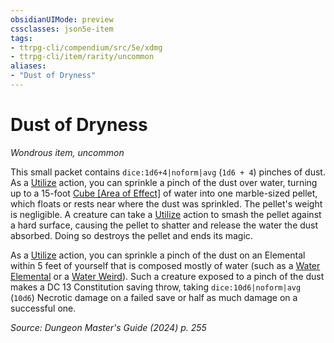 ```yaml
---
obsidianUIMode: preview
cssclasses: json5e-item
tags:
- ttrpg-cli/compendium/src/5e/xdmg
- ttrpg-cli/item/rarity/uncommon
aliases: 
- "Dust of Dryness"
---
```

# Dust of Dryness
*Wondrous item, uncommon*  



This small packet contains `dice:1d6+4|noform|avg` (`1d6 + 4`) pinches of dust. As a [Utilize](3-Compendium/rules/actions.md#Utilize) action, you can sprinkle a pinch of the dust over water, turning up to a 15-foot [Cube [Area of Effect]](3-Compendium/rules/variant-rules/cube-area-of-effect-xphb.md) of water into one marble-sized pellet, which floats or rests near where the dust was sprinkled. The pellet's weight is negligible. A creature can take a [Utilize](3-Compendium/rules/actions.md#Utilize) action to smash the pellet against a hard surface, causing the pellet to shatter and release the water the dust absorbed. Doing so destroys the pellet and ends its magic.

As a [Utilize](3-Compendium/rules/actions.md#Utilize) action, you can sprinkle a pinch of the dust on an Elemental within 5 feet of yourself that is composed mostly of water (such as a [Water Elemental](3-Compendium/bestiary/elemental/water-elemental-xmm.md) or a [Water Weird](3-Compendium/bestiary/elemental/water-weird-xmm.md)). Such a creature exposed to a pinch of the dust makes a DC 13 Constitution saving throw, taking `dice:10d6|noform|avg` (`10d6`) Necrotic damage on a failed save or half as much damage on a successful one.

*Source: Dungeon Master's Guide (2024) p. 255*